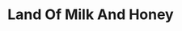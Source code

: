 ---
draft: false
slug: land-of-milk-and-honey-4e56c993
title: Land Of Milk And Honey
type: books
params:
  authors:
  - C Pam Zhang
  bookTitle: Land Of Milk And Honey
  book_description: The award-winning author ofHow Much of These Hills Is Goldreturns
    with a rapturous and revelatory novel about a young chef whose discovery of pleasure
    alters her life and, indirectly, the worldA smog has spread. Food crops are rapidly
    disappearing. A chef escapes her dying career in a dreary city to take a job at
    a decadent mountaintop colony seemingly free of the world’s troubles.There, the
    sky is clear again. Rare ingredients abound. Her enigmatic employer and his visionary
    daughter have built a lush new life for the global elite, one that reawakens the
    chef to the pleasures of taste, touch, and her own body.In this atmosphere of
    hidden wonders and cool, seductive violence, the chef’s boundaries undergo a thrilling
    erosion. Soon she is pushed to the center of a startling attempt to reshape the
    world far beyond the plate.Sensuous and surprising, joyous and bitingly sharp,
    told in language as alluring as it is original,Land of Milk and Honeylays provocatively
    bare the ethics of seeking pleasure in a dying world. It is a daringly imaginative
    exploration of desire and deception, privilege and faith, and the roles we play
    to survive. Most of all, it is a love letter to food, to wild delight, and to
    the transformative power of a woman embracing her own appetite.
  cover: https://images-na.ssl-images-amazon.com/images/S/compressed.photo.goodreads.com/books/1683827919i/101673225.jpg
  isbn: '9781529153668'
  languages:
  - Английский
  goodreads_link: https://www.goodreads.com/book/show/101673225-land-of-milk-and-honey
  page_count: '240'
  publication_year: '2023'
  russian_audioversion: 'no'
  russian_translation_status: unknown
  short_book_description: The award-winning author of How Much of These Hills Is Gold
    returns with a rapturous and revelatory novel about a young chef whose discovery
    of pleasure alters her life and, indirectly, the world...
  tags:
  - Dystopia
  - Food
  - audiobook
  - contemporary
  - fiction
  - literary fiction
  - science fiction
---